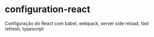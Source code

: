# configuration-react

Configuração do React com babel, webpack, server side reload, fast refresh, typescript
